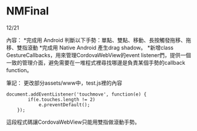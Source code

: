 NMFinal
=======
12/21

內容：
*完成用 Android 判斷以下手勢：單點、雙點、移動、長按觸發拖移、拖移、雙指滾動
*完成用 Native Android 產生drag shadow。
*新增class GestureCallbacks，用來管理CordovaWebView的event listener們，提供一個一致的管理介面，避免需要在一堆程式裡尋找哪邊是負責某個手勢的callback function。

筆記：
更改部分assets/www中，test.js裡的內容
```
document.addEventListener('touchmove', function(e) {
        if(e.touches.length != 2)
            e.preventDefault();
    });
```
這段程式碼讓CordovaWebView只能用雙指做滾動手勢。

